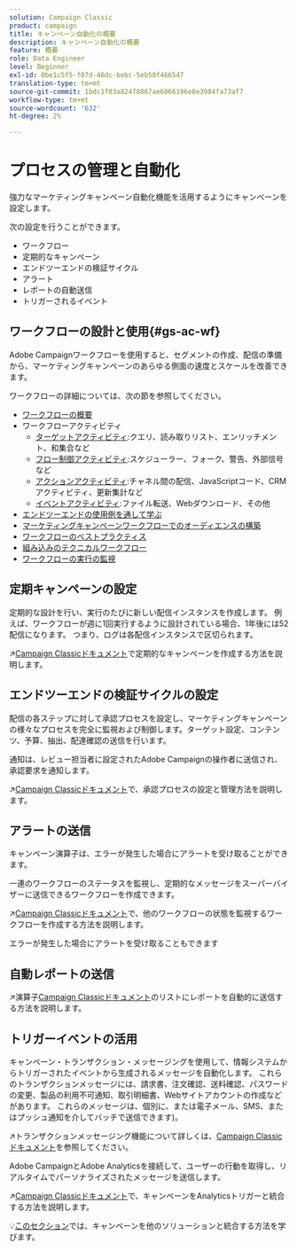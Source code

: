 ```yaml
---
solution: Campaign Classic
product: campaign
title: キャンペーン自動化の概要
description: キャンペーン自動化の概要
feature: 概要
role: Data Engineer
level: Beginner
exl-id: 0be1c5f5-f07d-46dc-bebc-5eb50f466547
translation-type: tm+mt
source-git-commit: 1bdc1f03a824f8867ae6066196e8e3984fa73af7
workflow-type: tm+mt
source-wordcount: '632'
ht-degree: 2%

---
```


# プロセスの管理と自動化

強力なマーケティングキャンペーン自動化機能を活用するようにキャンペーンを設定します。

次の設定を行うことができます。

* ワークフロー
* 定期的なキャンペーン
* エンドツーエンドの検証サイクル
* アラート
* レポートの自動送信
* トリガーされるイベント

## ワークフローの設計と使用{#gs-ac-wf}

Adobe Campaignワークフローを使用すると、セグメントの作成、配信の準備から、マーケティングキャンペーンのあらゆる側面の速度とスケールを改善できます。

ワークフローの詳細については、次の節を参照してください。

* [ワークフローの概要](https://experienceleague.adobe.com/docs/campaign-classic/using/automating-with-workflows/introduction/about-workflows.html?lang=en#automating-with-workflows)
* ワークフローアクティビティ
   * [ターゲットアクティビティ](https://experienceleague.adobe.com/docs/campaign-classic/using/automating-with-workflows/targeting-activities/about-targeting-activities.html):クエリ、読み取りリスト、エンリッチメント、和集合など
   * [フロー制御アクティビティ](https://experienceleague.adobe.com/docs/campaign-classic/using/automating-with-workflows/flow-control-activities/about-flow-control-activities.html):スケジューラー、フォーク、警告、外部信号など
   * [アクションアクティビティ](https://experienceleague.adobe.com/docs/campaign-classic/using/automating-with-workflows/action-activities/about-action-activities.html):チャネル間の配信、JavaScriptコード、CRMアクティビティ、更新集計など
   * [イベントアクティビティ](https://experienceleague.adobe.com/docs/campaign-classic/using/automating-with-workflows/action-activities/about-action-activities.html):ファイル転送、Webダウンロード、その他
* [エンドツーエンドの使用例を通して学ぶ](https://experienceleague.adobe.com/docs/campaign-classic/using/automating-with-workflows/use-cases/about-workflow-use-cases.html)
* [マーケティングキャンペーンワークフローでのオーディエンスの構築](https://experienceleague.adobe.com/docs/campaign-classic/using/orchestrating-campaigns/orchestrate-campaigns/marketing-campaign-target.html?lang=en#building-the-main-target-in-a-workflow)
* [ワークフローのベストプラクティス](https://experienceleague.adobe.com/docs/campaign-classic/using/automating-with-workflows/introduction/workflow-best-practices.html)
* [組み込みのテクニカルワークフロー](https://experienceleague.adobe.com/docs/campaign-classic/using/automating-with-workflows/advanced-management/about-technical-workflows.html)
* [ワークフローの実行の監視](https://experienceleague.adobe.com/docs/campaign-classic/using/automating-with-workflows/monitoring-workflows/monitoring-workflow-execution.html)

## 定期キャンペーンの設定

定期的な設計を行い、実行のたびに新しい配信インスタンスを作成します。 例えば、ワークフローが週に1回実行するように設計されている場合、1年後には52配信になります。 つまり、ログは各配信インスタンスで区切られます。

:arrow_upper_right:[Campaign Classicドキュメント](https://experienceleague.adobe.com/docs/campaign-classic/using/orchestrating-campaigns/orchestrate-campaigns/setting-up-marketing-campaigns.html?lang=en#recurring-and-periodic-campaigns)で定期的なキャンペーンを作成する方法を説明します。

## エンドツーエンドの検証サイクルの設定

配信の各ステップに対して承認プロセスを設定し、マーケティングキャンペーンの様々なプロセスを完全に監視および制御します。ターゲット設定、コンテンツ、予算、抽出、配達確認の送信を行います。

通知は、レビュー担当者に設定されたAdobe Campaignの操作者に送信され、承認要求を通知します。

:arrow_upper_right:[Campaign Classicドキュメント](https://experienceleague.adobe.com/docs/campaign-classic/using/orchestrating-campaigns/orchestrate-campaigns/marketing-campaign-approval.html)で、承認プロセスの設定と管理方法を説明します。


## アラートの送信

キャンペーン演算子は、エラーが発生した場合にアラートを受け取ることができます。

一連のワークフローのステータスを監視し、定期的なメッセージをスーパーバイザーに送信できるワークフローを作成できます。

:arrow_upper_right:[Campaign Classicドキュメント](https://experienceleague.adobe.com/docs/campaign-classic/using/automating-with-workflows/use-cases/monitoring/supervising-workflows.html?lang=en#step-1--creating-the-monitoring-workflow)で、他のワークフローの状態を監視するワークフローを作成する方法を説明します。

エラーが発生した場合にアラートを受け取ることもできます

## 自動レポートの送信

:arrow_upper_right:演算子[Campaign Classicドキュメント](https://experienceleague.adobe.com/docs/campaign-classic/using/automating-with-workflows/use-cases/monitoring/sending-a-report-to-a-list.html?lang=en#step-1--creating-the-recipient-list)のリストにレポートを自動的に送信する方法を説明します。


## トリガーイベントの活用

キャンペーン・トランザクション・メッセージングを使用して、情報システムからトリガーされたイベントから生成されるメッセージを自動化します。 これらのトランザクションメッセージには、請求書、注文確認、送料確認、パスワードの変更、製品の利用不可通知、取引明細書、Webサイトアカウントの作成などがあります。 これらのメッセージは、個別に、または電子メール、SMS、またはプッシュ通知を介してバッチで送信できます)。

:arrow_upper_right:トランザクションメッセージング機能について詳しくは、[Campaign Classicドキュメント](https://experienceleague.adobe.com/docs/campaign-classic/using/transactional-messaging/introduction/about-transactional-messaging.html?lang=en#transactional-messaging)を参照してください。


Adobe CampaignとAdobe Analyticsを接続して、ユーザーの行動を取得し、リアルタイムでパーソナライズされたメッセージを送信します。

:arrow_upper_right:[Campaign Classicドキュメント](https://experienceleague.adobe.com/docs/campaign-classic/using/integrating-with-adobe-experience-cloud/experience-triggers/about-triggers.html?lang=en#integrating-with-adobe-experience-cloud)で、キャンペーンをAnalyticsトリガーと統合する方法を説明します。

:bulb:[このセクション](../start/connect.md)では、キャンペーンを他のソリューションと統合する方法を学びます。
